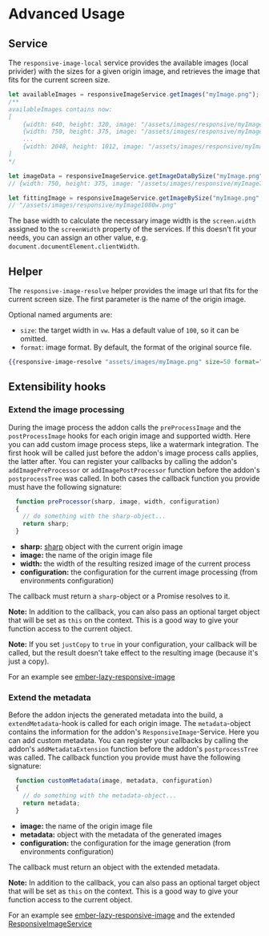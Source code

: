 # Advanced Usage

## Service

The `responsive-image-local` service provides the available images (local privider) with the sizes for a given origin image, and retrieves the image that fits for the current screen size.

```js
let availableImages = responsiveImageService.getImages("myImage.png");
/**
availableImages contains now: 
[
    {width: 640, height: 320, image: "/assets/images/responsive/myImage640w.png"},
    {width: 750, height: 375, image: "/assets/images/responsive/myImage750w.png"},
    ...
    {width: 2048, height: 1012, image: "/assets/images/responsive/myImage2048w.png"}
]
*/

let imageData = responsiveImageService.getImageDataBySize("myImage.png", 100); // The size argument is in ´vw´, 100 is the default and can be omitted
// {width: 750, height: 375, image: "/assets/images/responsive/myImage750w.png"}

let fittingImage = responsiveImageService.getImageBySize("myImage.png", 100); // The size argument is in ´vw´, 100 is the default and can be omitted
// "/assets/images/responsive/myImage1080w.png"
```

The base width to calculate the necessary image width is the `screen.width` assigned to the `screenWidth` property of the services. If this doesn't fit your needs, you can assign an other value, e.g. `document.documentElement.clientWidth`. 

## Helper

The `responsive-image-resolve` helper provides the image url that fits for the current screen size. The first parameter is the name of the origin image. 

Optional named arguments are:
* `size`: the target width in `vw`. Has a default value of `100`, so it can be omitted.
* `format`: image format. By default, the format of the original source file.

```hbs
{{responsive-image-resolve "assets/images/myImage.png" size=50 format="webp"}}
```


## Extensibility hooks
### Extend the image processing

During the image process the addon calls the `preProcessImage` and the `postProcessImage` hooks for each origin image and supported width. Here you can add custom image process steps, like a watermark integration. The first hook will be called just before the addon's image process calls applies, the latter after. You can register your callbacks by calling the addon's `addImagePreProcessor` or `addImagePostProcessor` function before the addon's `postprocessTree` was called.
In both cases the callback function you provide must have the following signature:

```javascript
  function preProcessor(sharp, image, width, configuration)
  {
    // do something with the sharp-object...
    return sharp;
  }
```
* **sharp:** [sharp](https://github.com/lovell/sharp) object with the current origin image
* **image:** the name of the origin image file
* **width:** the width of the resulting resized image of the current process
* **configuration:** the configuration for the current image processing (from environments configuration)

The callback must return a `sharp`-object or a Promise resolves to it.

**Note:** In addition to the callback, you can also pass an optional target object that will be set as `this` on the context. This is a good way to give your function access to the current object.

**Note:** If you set `justCopy` to `true` in your configuration, your callback will be called, but the result doesn't take effect to the resulting image (because it's just a copy).

For an example see [ember-lazy-responsive-image](https://github.com/kaliber5/ember-lazy-responsive-image/blob/master/index.js)

### Extend the metadata

Before the addon injects the generated metadata into the build, a `extendMetadata`-hook is called for each origin image. The `metadata`-object contains the information for the addon's `ResponsiveImage`-Service. Here you can add custom metadata. You can register your callbacks by calling the addon's `addMetadataExtension` function before the addon's `postprocessTree` was called.
The callback function you provide must have the following signature:

```javascript
  function customMetadata(image, metadata, configuration)
  { 
    // do something with the metadata-object...  
    return metadata;
  }
```
* **image:** the name of the origin image file
* **metadata:** object with the metadata of the generated images
* **configuration:** the configuration for the image generation (from environments configuration)

The callback must return an object with the extended metadata.

**Note:** In addition to the callback, you can also pass an optional target object that will be set as `this` on the context. This is a good way to give your function access to the current object.

For an example see [ember-lazy-responsive-image](https://github.com/kaliber5/ember-lazy-responsive-image/blob/master/index.js) and the extended [ResponsiveImageService](https://github.com/kaliber5/ember-lazy-responsive-image/blob/master/addon/services/responsive-image.js)

